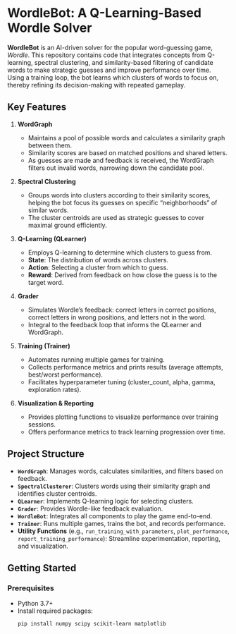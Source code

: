 # WordleBot: A Q-Learning-Based Wordle Solver

**WordleBot** is an AI-driven solver for the popular word-guessing game, *Wordle*. This repository contains code that integrates concepts from Q-learning, spectral clustering, and similarity-based filtering of candidate words to make strategic guesses and improve performance over time. Using a training loop, the bot learns which clusters of words to focus on, thereby refining its decision-making with repeated gameplay.

## Key Features

1. **WordGraph**  
   - Maintains a pool of possible words and calculates a similarity graph between them.  
   - Similarity scores are based on matched positions and shared letters.  
   - As guesses are made and feedback is received, the WordGraph filters out invalid words, narrowing down the candidate pool.

2. **Spectral Clustering**  
   - Groups words into clusters according to their similarity scores, helping the bot focus its guesses on specific “neighborhoods” of similar words.  
   - The cluster centroids are used as strategic guesses to cover maximal ground efficiently.

3. **Q-Learning (QLearner)**  
   - Employs Q-learning to determine which clusters to guess from.  
   - **State**: The distribution of words across clusters.  
   - **Action**: Selecting a cluster from which to guess.  
   - **Reward**: Derived from feedback on how close the guess is to the target word.

4. **Grader**  
   - Simulates Wordle’s feedback: correct letters in correct positions, correct letters in wrong positions, and letters not in the word.  
   - Integral to the feedback loop that informs the QLearner and WordGraph.

5. **Training (Trainer)**  
   - Automates running multiple games for training.  
   - Collects performance metrics and prints results (average attempts, best/worst performance).  
   - Facilitates hyperparameter tuning (cluster_count, alpha, gamma, exploration rates).

6. **Visualization & Reporting**  
   - Provides plotting functions to visualize performance over training sessions.  
   - Offers performance metrics to track learning progression over time.

## Project Structure

- **`WordGraph`**: Manages words, calculates similarities, and filters based on feedback.
- **`SpectralClusterer`**: Clusters words using their similarity graph and identifies cluster centroids.
- **`QLearner`**: Implements Q-learning logic for selecting clusters.
- **`Grader`**: Provides Wordle-like feedback evaluation.
- **`WordleBot`**: Integrates all components to play the game end-to-end.
- **`Trainer`**: Runs multiple games, trains the bot, and records performance.
- **Utility Functions** (e.g., `run_training_with_parameters`, `plot_performance`, `report_training_performance`): Streamline experimentation, reporting, and visualization.

## Getting Started

### Prerequisites
- Python 3.7+  
- Install required packages:
  ```bash
  pip install numpy scipy scikit-learn matplotlib
